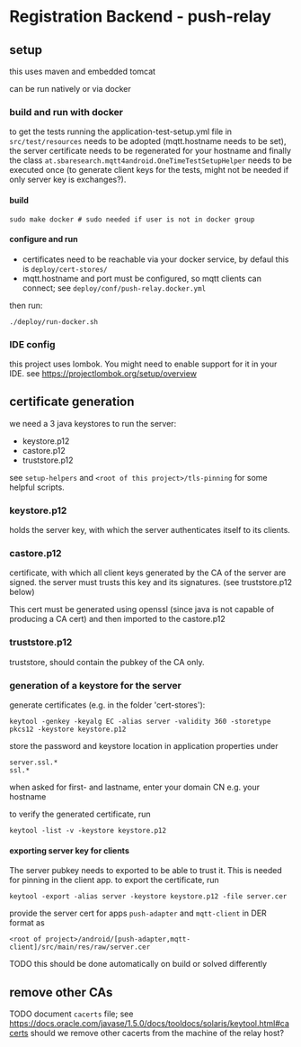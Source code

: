 # Registration Backend - push-relay

## setup
this uses maven and embedded tomcat

can be run natively or via docker

### build and run with docker
to get the tests running the application-test-setup.yml file in `src/test/resources` needs to be adopted (mqtt.hostname needs to be set), the server certificate needs to be regenerated for your hostname and finally the class `at.sbaresearch.mqtt4android.OneTimeTestSetupHelper` needs to be executed once (to generate client keys for the tests, might not be needed if only server key is exchanges?).

#### build
```
sudo make docker # sudo needed if user is not in docker group
```

#### configure and run
- certificates need to be reachable via your docker service, by defaul this is `deploy/cert-stores/`
- mqtt.hostname and port must be configured, so mqtt clients can connect; see `deploy/conf/push-relay.docker.yml`

then run:
```
./deploy/run-docker.sh
```


### IDE config
this project uses lombok. You might need to enable support for it in your IDE.
see https://projectlombok.org/setup/overview

## certificate generation
we need a 3 java keystores to run the server:

- keystore.p12
- castore.p12
- truststore.p12

see `setup-helpers` and `<root of this project>/tls-pinning` for some helpful scripts.


### keystore.p12
holds the server key, with which the server authenticates itself to its clients.


### castore.p12
certificate, with which all client keys generated by the CA of the server are signed.
the server must trusts this key and its signatures. (see truststore.p12 below)

This cert must be generated using openssl (since java is not capable of producing a CA cert) and then imported to the castore.p12


### truststore.p12
truststore, should contain the pubkey of the CA only.

### generation of a keystore for the server
generate certificates (e.g. in the folder 'cert-stores'):
```
keytool -genkey -keyalg EC -alias server -validity 360 -storetype pkcs12 -keystore keystore.p12
```
store the password and keystore location in application properties under
```
server.ssl.*
ssl.*
```
when asked for first- and lastname, enter your domain CN e.g. your hostname

to verify the generated certificate, run
```
keytool -list -v -keystore keystore.p12
```

#### exporting server key for clients
The server pubkey needs to exported to be able to trust it.
This is needed for pinning in the client app.
to export the certificate, run
```
keytool -export -alias server -keystore keystore.p12 -file server.cer
```

provide the server cert for apps `push-adapter` and `mqtt-client` in DER format as
```
<root of project>/android/[push-adapter,mqtt-client]/src/main/res/raw/server.cer
```

TODO this should be done automatically on build or solved differently


## remove other CAs
TODO document `cacerts` file; see https://docs.oracle.com/javase/1.5.0/docs/tooldocs/solaris/keytool.html#cacerts
should we remove other cacerts from the machine of the relay host?
